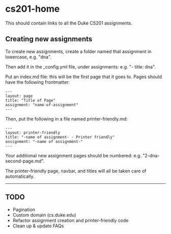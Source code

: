 # cs201-home
This should contain links to all the Duke CS201 assignments.

## Creating new assignments
To create new assignments, create a folder named that assignment in lowercase, e.g. "dna".

Then add it in the _config.yml file, under assignments: e.g. "- title: dna".

Put an index.md file: this will be the first page that it goes to. Pages should have the following frontmatter:

	---
	layout: page
	title: "Title of Page"
	assignment: "name-of-assignment"
	---

Then, put the following in a file named printer-friendly.md:

	---
	layout: printer-friendly
	title: "-name of assignment- - Printer friendly"
	assignment: "-name of assignment-"
	---

Your additional new assignment pages should be numbered: e.g. "2-dna-second-page.md".

The printer-friendly page, navbar, and titles will all be taken care of automatically.

---

## TODO

- Pagination
- Custom domain (cs.duke.edu)
- Refactor assignment creation and printer-friendly code
- Clean up & update FAQs
